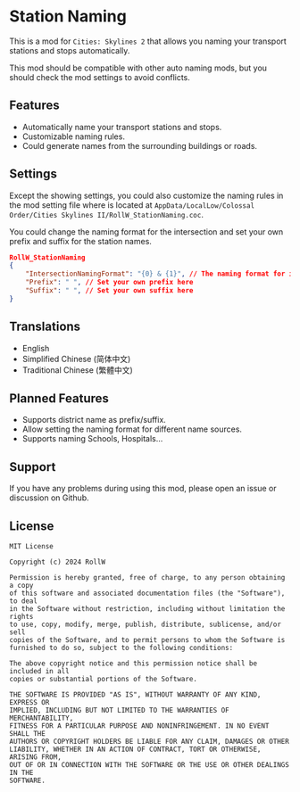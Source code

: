 ﻿# Station Naming

This is a mod for `Cities: Skylines 2` that allows you naming your
transport stations and stops automatically.

This mod should be compatible with other auto naming mods, but you should
check the mod settings to avoid conflicts.

## Features

- Automatically name your transport stations and stops.
- Customizable naming rules.
- Could generate names from the surrounding buildings or roads.

## Settings

Except the showing settings, you could also customize the naming rules in the
mod setting file where is located at 
`AppData/LocalLow/Colossal Order/Cities Skylines II/RollW_StationNaming.coc`.

You could change the naming format for the intersection and set your own prefix
and suffix for the station names.

```json lines
RollW_StationNaming
{
    "IntersectionNamingFormat": "{0} & {1}", // The naming format for intersection
    "Prefix": " ", // Set your own prefix here
    "Suffix": " ", // Set your own suffix here
}
```

## Translations

- English
- Simplified Chinese (简体中文)
- Traditional Chinese (繁體中文)

## Planned Features

- Supports district name as prefix/suffix.
- Allow setting the naming format for different name sources.
- Supports naming Schools, Hospitals...

## Support

If you have any problems during using this mod, please open an issue or discussion
on Github.

## License

```text
MIT License

Copyright (c) 2024 RollW

Permission is hereby granted, free of charge, to any person obtaining a copy
of this software and associated documentation files (the "Software"), to deal
in the Software without restriction, including without limitation the rights
to use, copy, modify, merge, publish, distribute, sublicense, and/or sell
copies of the Software, and to permit persons to whom the Software is
furnished to do so, subject to the following conditions:

The above copyright notice and this permission notice shall be included in all
copies or substantial portions of the Software.

THE SOFTWARE IS PROVIDED "AS IS", WITHOUT WARRANTY OF ANY KIND, EXPRESS OR
IMPLIED, INCLUDING BUT NOT LIMITED TO THE WARRANTIES OF MERCHANTABILITY,
FITNESS FOR A PARTICULAR PURPOSE AND NONINFRINGEMENT. IN NO EVENT SHALL THE
AUTHORS OR COPYRIGHT HOLDERS BE LIABLE FOR ANY CLAIM, DAMAGES OR OTHER
LIABILITY, WHETHER IN AN ACTION OF CONTRACT, TORT OR OTHERWISE, ARISING FROM,
OUT OF OR IN CONNECTION WITH THE SOFTWARE OR THE USE OR OTHER DEALINGS IN THE
SOFTWARE.
```
